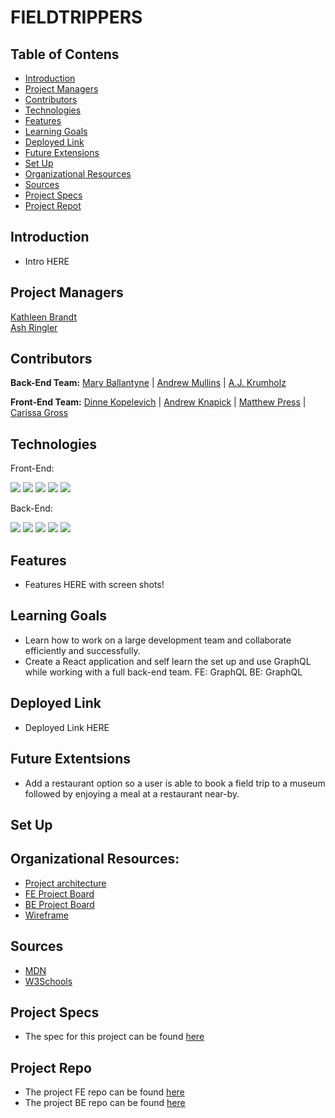 # FIELDTRIPPERS

## Table of Contens
- [Introduction](#introduction)
- [Project Managers](#project-managers)
- [Contributors](#contributors)
- [Technologies](#technologies)
- [Features](#features)
- [Learning Goals](#learning-goals)
- [Deployed Link](#deployed-link)
- [Future Extensions](#future-extensions)
- [Set Up](#set-up)
- [Organizational Resources](#organizational-resources)
- [Sources](#sources)
- [Project Specs](#project-specs)
- [Project Repot](#project-repo)

## Introduction
- Intro HERE

## Project Managers
[Kathleen Brandt](https://github.com/KatBrandt)<br>
[Ash Ringler](https://github.com/AshRing)

## Contributors
<b>Back-End Team:</b>
[Mary Ballantyne](https://github.com/mballantyne3) |
[Andrew Mullins](https://github.com/mullinsand) |
[A.J. Krumholz](https://github.com/ajkrumholz)

<b>Front-End Team:</b>
[Dinne Kopelevich](https://github.com/DinneK) |
[Andrew Knapick](https://github.com/Universal-Patois) |
[Matthew Press](https://github.com/MatthewPress) |
[Carissa Gross](https://github.com/carissagross)

## Technologies
Front-End:
<p>
<img src="https://img.shields.io/badge/React-20232A?style=for-the-badge&logo=react&logoColor=61DAFB"/>
<img src="https://img.shields.io/badge/React_Router-CA4245?style=for-the-badge&logo=react-router&logoColor=white" />
<img src="https://img.shields.io/badge/GraphQl-E10098?style=for-the-badge&logo=graphql&logoColor=white" />
<img src="https://img.shields.io/badge/Cypress-17202C?style=for-the-badge&logo=cypress&logoColor=white" />
<img src="https://img.shields.io/badge/CSS3-1572B6?style=for-the-badge&logo=css3&logoColor=white" />
 </p>

Back-End:
<p>
<img src="https://img.shields.io/static/v1?message=2.7.4&logo=ruby&style=for-the-badge&label=Ruby&color=darkred&labelColor=crimson)" />
<img src="https://img.shields.io/static/v1?message=5.2.8.1&logo=rubyonrails&style=for-the-badge&label=Rails&color=crimson&labelColor=darkre" />
<img src="https://img.shields.io/static/v1?message=14.6&=postgresql&style=for-the-badge&label=Postgresql&color=dodgerblue&labelColor=royalblue&logoColor=white"/>
<img src="https://img.shields.io/static/v1?style=for-the-badge&label=&logoColor=white&message=GraphQL&logo=graphql&color=teal&labelColor=green"/>
<img src="https://img.shields.io/static/v1?message=POSTMAN&logo=postman&style=for-the-badge&label=&color=orangered&labelColor=darkorange&logoColor=white" />
</p>


## Features
- Features HERE with screen shots!

## Learning Goals
- Learn how to work on a large development team and collaborate efficiently and successfully.
- Create a React application and self learn the set up and use GraphQL while working with a full back-end team.
FE: GraphQL
BE: GraphQL

## Deployed Link
- Deployed Link HERE

## Future Extentsions
- Add a restaurant option so a user is able to book a field trip to a museum followed by enjoying a meal at a restaurant near-by.

## Set Up

## Organizational Resources:
- [Project architecture](https://www.figma.com/file/7ECXLbUG6sQyWoToqb5YTc/FieldTrippers-Architecture?node-id=0%3A1)
- [FE Project Board](https://github.com/orgs/FieldTripper/projects/1/views/1)
- [BE Project Board](https://github.com/orgs/FieldTripper/projects/1/views/2)
- [Wireframe](https://www.figma.com/file/IIUlBXcQv7dP4gOsh8Scq3/FieldTrippers?node-id=0%3A1&t=aL0FNy5YQ3UY2U0i-0)

## Sources
- [MDN](http://developer.mozilla.org/en-US/)
- [W3Schools](https://www.w3schools.com/)


## Project Specs
- The spec for this project can be found [here](https://mod4.turing.edu/projects/capstone/)

## Project Repo
- The project FE repo can be found [here](https://github.com/FieldTripper/FE-FieldTripper)
- The project BE repo can be found [here](https://github.com/FieldTripper/BE-FieldTripper)

